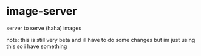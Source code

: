 # image-server
server to serve (haha) images

note: this is still very beta and ill have to do some changes but im just using this so i have something
